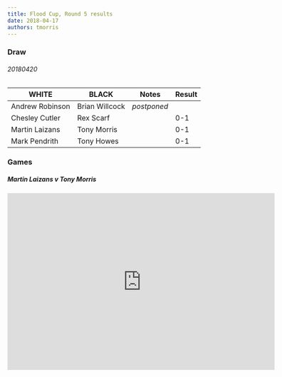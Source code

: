 ```yaml
---
title: Flood Cup, Round 5 results
date: 2018-04-17
authors: tmorris
---
```


### Draw

###### 20180420

| WHITE           | BLACK           | Notes       | Result |
| --------------- | --------------- | ----------- | ------ |
| Andrew Robinson | Brian Willcock  | *postponed* |        |
| Chesley Cutler  | Rex Scarf       |             | 0-1    |
| Martin Laizans  | Tony Morris     |             | 0-1    |
| Mark Pendrith   | Tony Howes      |             | 0-1    |

### Games

##### Martin Laizans v Tony Morris

<iframe src="https://lichess.org/embed/e3ggJ3DZ?theme=auto&amp;bg=auto"
width=600 height=397 frameborder=0></iframe>